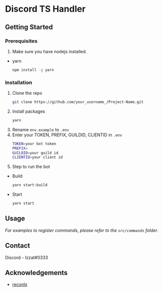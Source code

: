 <!-- GETTING STARTED -->
# Discord TS Handler

## Getting Started

### Prerequisites
1. Make sure you have nodejs installed.
* yarn
  ```sh
  npm install -g yarn
  ```

### Installation

1. Clone the repo
   ```sh
   git clone https://github.com/your_username_/Project-Name.git
   ```
2. Install packages
   ```sh
   yarn
   ```
3. Rename `env.example` to `.env`
4. Enter your TOKEN, PREFIX, GUILDID, CLIENTID in `.env`
   ```sh
   TOKEN=your bot token
   PREFIX=
   GUILDID=your guild id
   CLIENTID=your client id
   ```
5. Step to run the bot
* Build
   ```sh
   yarn start:build
   ```
* Start
   ```sh
   yarn start
   ```
<!-- USAGE EXAMPLES -->
## Usage

_For examples to register commands, please refer to the `src/commands` folder._

<!-- CONTACT -->
## Contact

Discord - Izzat#0333

<!-- ACKNOWLEDGEMENTS -->
## Acknowledgements
* [reconlx](https://youtube.com/c/reconlxx)
